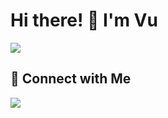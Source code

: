 <h1 align="left">
  Hi there! 👋 I'm Vu 
</h1>

<p align="left">
  <a href="https://github.com/VuDHA">
    <img src="https://readme-typing-svg.herokuapp.com?size=24&width=500&lines=Front-End+Developer;React+%26+NextJS+Specialist;Building+Cool+Projects+in+Next.js;Welcome+to+my+GitHub+Profile!" />
  </a>
</p>
<h2 align="left">🔗 Connect with Me</h2>
<p align="left">
 <a href="linkedin.com/in/vu-do-909016295"><img src="https://img.shields.io/badge/-LinkedIn-blue?style=flat&logo=Linkedin&logoColor=white" /></a></p>
